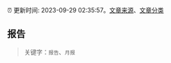 :alarm_clock: 更新时间: 2023-09-29 02:35:57。[文章来源](/README.md)、[文章分类](/TAGS.md)

## 报告


> 关键字：`报告`、`月报`



